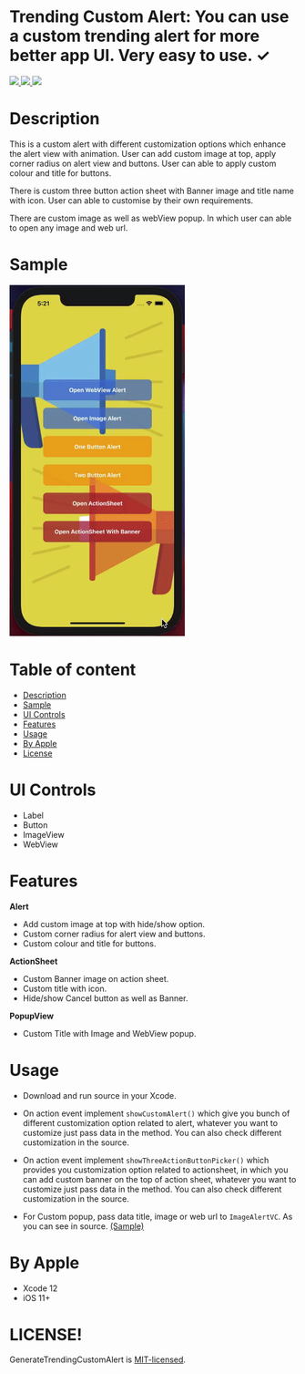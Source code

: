 # Trending Custom Alert: You can use a custom trending alert for more better app UI. Very easy to use. ✓

<a href="https://docs.swift.org/swift-book/" rel="nofollow">
<img src="https://camo.githubusercontent.com/cb475f8dadad0c4288af40474eb0e17f948ef16d0b0ccedcd488e3f495467943/68747470733a2f2f696d672e736869656c64732e696f2f62616467652f73776966742d352e302d79656c6c6f77677265656e" data-canonical-src="https://img.shields.io/badge/swift-5.0-yellowgreen" style="max-width:100%;">
</a>
<a href="#">
<img src="https://camo.githubusercontent.com/7a1635979240523def7c8b8a7475c21c8892e34656e81578fcee46d23c1d49a2/68747470733a2f2f696d672e736869656c64732e696f2f62616467652f706c6174666f726d2d694f532d726564" data-canonical-src="https://img.shields.io/badge/platform-iOS-red" style="max-width:100%;">
</a>
<a href="https://github.com/ashishpatelmi/TrendingCustomAlert/blob/main/LICENSE">
<img src="https://camo.githubusercontent.com/7b232a0e05a8d73a46bad2e4748afd9e9d0ab04e217b38f03eede63b86da220a/68747470733a2f2f696d672e736869656c64732e696f2f62616467652f6c6963656e63652d4d49542e2d6f72616e6765" data-canonical-src="https://img.shields.io/badge/licence-MIT.-orange" style="max-width:100%;">
</a>

# Description

This is a custom alert with different customization options which enhance the alert view with animation. User can add custom image at top, apply corner radius on alert view and buttons. User can able to apply custom colour and title for buttons. 

There is custom three button action sheet with Banner image and title name with icon. User can able to customise by their own requirements.

There are custom image as well as webView popup. In which user can able to open any image and web url. 

# Sample

![video](/Media/alert.gif)

# Table of content


- [Description](#description)
- [Sample](#sample)
- [UI Controls](#ui-controls)
- [Features](#features)
-	[Usage](#usage)
- [By Apple](#by-apple)
- [License](#license)


# UI Controls

- Label
- Button
- ImageView
- WebView

# Features

  **Alert**

  - Add custom image at top with hide/show option.
  -	Custom corner radius for alert view and buttons.
  -	Custom colour and title for buttons.

  **ActionSheet**

  -	Custom Banner image on action sheet.
  -	Custom title with icon.
  -	Hide/show Cancel button as well as Banner.

  **PopupView**

  -	Custom Title with Image and WebView popup.

# Usage

- Download and run source in your Xcode.

- On action event implement `showCustomAlert()` which give you bunch of different customization option related to alert, whatever you want to customize just pass data in the method. You can also check different customization in the source.

- On action event implement `showThreeActionButtonPicker()` which provides you customization option related to actionsheet, in which you can add custom banner on the top of action sheet, whatever you want to customize just pass data in the method. You can also check different customization in the source.

- For Custom popup, pass data title, image or web url to `ImageAlertVC`. As you can see in source. [(Sample)](#sample)

# By Apple

- Xcode 12
-	iOS 11+

# LICENSE!

GenerateTrendingCustomAlert is [MIT-licensed](/LICENSE).
